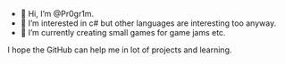 - 👋 Hi, I’m @Pr0gr1m.
- 👀 I’m interested in c# but other languages are interesting too anyway.
- 🌱 I’m currently creating small games for game jams etc.


I hope the GitHub can help me in lot of projects and learning.

<!---
Pr0gr1m/Pr0gr1m is a ✨ special ✨ repository because its `README.md` (this file) appears on your GitHub profile.
You can click the Preview link to take a look at your changes.
--->
